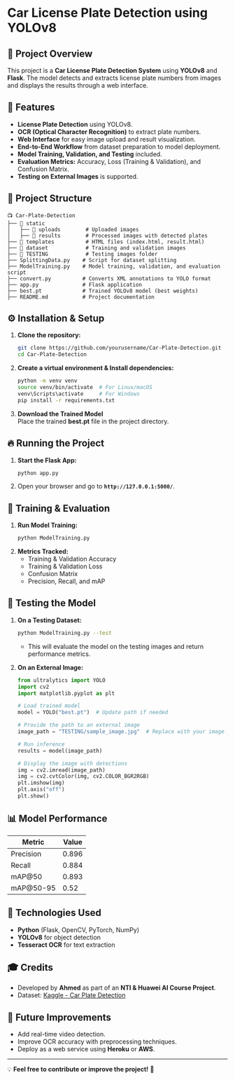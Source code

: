 # Car License Plate Detection using YOLOv8

## 🚀 Project Overview

This project is a **Car License Plate Detection System** using **YOLOv8** and **Flask**. The model detects and extracts license plate numbers from images and displays the results through a web interface.

## 📌 Features

- **License Plate Detection** using YOLOv8.
- **OCR (Optical Character Recognition)** to extract plate numbers.
- **Web Interface** for easy image upload and result visualization.
- **End-to-End Workflow** from dataset preparation to model deployment.
- **Model Training, Validation, and Testing** included.
- **Evaluation Metrics:** Accuracy, Loss (Training & Validation), and Confusion Matrix.
- **Testing on External Images** is supported.

## 💂️ Project Structure

```
📺 Car-Plate-Detection
├── 📁 static
│   ├── 📁 uploads        # Uploaded images
│   ├── 📁 results        # Processed images with detected plates
├── 📁 templates          # HTML files (index.html, result.html)
├── 📁 dataset            # Training and validation images
├── 📁 TESTING            # Testing images folder
├── SplittingData.py    # Script for dataset splitting
├── ModelTraining.py    # Model training, validation, and evaluation script
├── convert.py          # Converts XML annotations to YOLO format
├── app.py              # Flask application
├── best.pt             # Trained YOLOv8 model (best weights)
├── README.md           # Project documentation
```

## ⚙️ Installation & Setup

1. **Clone the repository:**
   ```bash
   git clone https://github.com/yourusername/Car-Plate-Detection.git
   cd Car-Plate-Detection
   ```
2. **Create a virtual environment & Install dependencies:**
   ```bash
   python -m venv venv
   source venv/bin/activate  # For Linux/macOS
   venv\Scripts\activate     # For Windows
   pip install -r requirements.txt
   ```
3. **Download the Trained Model**\
   Place the trained **best.pt** file in the project directory.

## 🔥 Running the Project

1. **Start the Flask App:**
   ```bash
   python app.py
   ```
2. Open your browser and go to **`http://127.0.0.1:5000/`**.

## 🧪 Training & Evaluation

1. **Run Model Training:**
   ```bash
   python ModelTraining.py
   ```
2. **Metrics Tracked:**
   - Training & Validation Accuracy
   - Training & Validation Loss
   - Confusion Matrix
   - Precision, Recall, and mAP

## 🧪 Testing the Model

1. **On a Testing Dataset:**
   ```bash
   python ModelTraining.py --test
   ```
   - This will evaluate the model on the testing images and return performance metrics.

2. **On an External Image:**
   ```python
   from ultralytics import YOLO
   import cv2
   import matplotlib.pyplot as plt
   
   # Load trained model
   model = YOLO("best.pt")  # Update path if needed
   
   # Provide the path to an external image
   image_path = "TESTING/sample_image.jpg"  # Replace with your image path
   
   # Run inference
   results = model(image_path)
   
   # Display the image with detections
   img = cv2.imread(image_path)
   img = cv2.cvtColor(img, cv2.COLOR_BGR2RGB)
   plt.imshow(img)
   plt.axis("off")
   plt.show()
   ```

## 📊 Model Performance

| Metric     | Value |
| ---------- | ----- |
| Precision  | 0.896 |
| Recall     | 0.884 |
| mAP@50    | 0.893 |
| mAP@50-95 | 0.52  |


## 🤖 Technologies Used

- **Python** (Flask, OpenCV, PyTorch, NumPy)
- **YOLOv8** for object detection
- **Tesseract OCR** for text extraction

## 🎓 Credits

- Developed by **Ahmed** as part of an **NTI & Huawei AI Course Project**.
- Dataset: [Kaggle - Car Plate Detection](https://www.kaggle.com/datasets/andrewmvd/car-plate-detection)

## 🏁 Future Improvements

- Add real-time video detection.
- Improve OCR accuracy with preprocessing techniques.
- Deploy as a web service using **Heroku** or **AWS**.

---

💡 **Feel free to contribute or improve the project!** 🚀

